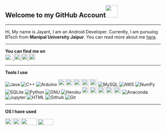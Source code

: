 ## Welcome to my GitHub Account<img src="https://media.giphy.com/media/l0IxZ9QKngk7yZWYU/source.gif" width="40" height="40" />
<hr>

Hi, My name is Jayant, I am an Android Developer. Currently, I am pursuing BTech from **Manipal University Jaipur**.
You can read more about me <a href="https://zerostic.blogspot.com/2021/01/about-me.html#more">here</a>.
<hr>

**You can find me on**
<br>
<a href="https://twitter.com/iamjayantjha"><img src="https://upload.wikimedia.org/wikipedia/en/9/9f/Twitter_bird_logo_2012.svg" title="Twitter" width="25" height="18" />
</a>
<a href="https://www.facebook.com/profile.php?id=100006813226950"><img src="https://upload.wikimedia.org/wikipedia/commons/5/51/Facebook_f_logo_%282019%29.svg" title="Facebook" width="20" height="20" />
</a>
<a href="https://www.instagram.com/iamjayantjha/"><img src="https://upload.wikimedia.org/wikipedia/commons/thumb/e/e7/Instagram_logo_2016.svg/198px-Instagram_logo_2016.svg.png" title="Instagram" width="20" height="20" />
</a>
<a href="https://www.linkedin.com/in/jayant-anand-jha-a16474135/"><img src="http://www.prepare1.com/wp-content/uploads/2014/04/linkedin-logo-high-res-1254-1024x1024.jpg" title="Linkedin" width="20" height="20" />
</a>
<br>
<hr>
<strong>Tools I use</strong>
<p>
<img alt="Java" src="https://img.shields.io/badge/-Java-007396?style=flat-square&logo=java&logoColor=white" /> <img alt="C++" src="https://img.shields.io/badge/-C++-00599C?style=flat-square&logo=c&logoColor=white" />
<img alt="Arduino" src="https://img.shields.io/badge/-Arduino-00979D?style=flat-square&logo=arduino&logoColor=white" />
<img alt="NodeJS" src="https://img.shields.io/badge/node.js%20-%2343853D.svg?&style=for-the-badge&logo=node.js&logoColor=white" height ="22"/>
<img alt="JavaScript" src="https://img.shields.io/badge/javascript%20-%23323330.svg?&style=for-the-badge&logo=javascript&logoColor=%23F7DF1E" height ="22"/>
<img alt="C" src="https://img.shields.io/badge/c%20-%2300599C.svg?&style=for-the-badge&logo=c&logoColor=white" height ="22"/>
<img alt="C#" src="https://img.shields.io/badge/c%23%20-%23239120.svg?&style=for-the-badge&logo=c-sharp&logoColor=white" height ="22"/>
<img alt="Dart" src="https://img.shields.io/badge/dart-%230175C2.svg?&style=for-the-badge&logo=dart&logoColor=white" height ="22"/>
<img alt="MySQL" src="https://img.shields.io/badge/-MySQL-4479A1?style=flat-square&logo=mysql&logoColor=white" />
<img alt="AWS" src="https://img.shields.io/badge/-AWS-232F3E?style=flat-square&logo=amazon-aws&logoColor=white" />
<img alt="NumPy" src="https://img.shields.io/badge/-NumPy-013243?style=flat-square&logo=numpy&logoColor=white" />
<img alt="SQLite" src="https://img.shields.io/badge/-SQLite-003B57?style=flat-square&logo=sqlite&logoColor=white" />
<img alt="Python" src="https://img.shields.io/badge/-Python-3776ab?style=flat-square&logo=python&logoColor=white" /> 
<img alt="GNU" src="https://img.shields.io/badge/-GNU-A42E2B?style=flat-square&logo=gnu&logoColor=white" />
<img alt="Heroku" src="https://img.shields.io/badge/-Heroku-430098?style=flat-square&logo=heroku&logoColor=white" />
<img alt="React Native" src="https://img.shields.io/badge/react_native%20-%2320232a.svg?&style=for-the-badge&logo=react&logoColor=%2361DAFB" height ="22"/>
<img alt="Adobe XD" src="https://img.shields.io/badge/adobe%20xd%20-%23FF26BE.svg?&style=for-the-badge&logo=adobe%20xd&logoColor=white" height ="22"/>
<img alt="Figma" src="https://img.shields.io/badge/figma%20-%23F24E1E.svg?&style=for-the-badge&logo=figma&logoColor=white" height ="22"/>
<img alt="TensorFlow" src="https://img.shields.io/badge/TensorFlow%20-%23FF6F00.svg?&style=for-the-badge&logo=TensorFlow&logoColor=white" height ="22"/>
<img alt="Unreal Engine" src="https://img.shields.io/badge/unreal%20engine%20-%23313131.svg?&style=for-the-badge&logo=unreal%20engine&logoColor=white" height ="22"/>
<img alt="Anaconda" src="https://img.shields.io/badge/-Anaconda-42B029?style=flat-square&logo=anaconda&logoColor=white" />
<img alt="Jupyter" src="https://img.shields.io/badge/-Jupyter-F37626?style=flat-square&logo=jupyter&logoColor=white" />
<img alt="HTML" src="https://img.shields.io/badge/-HTML-E34F26?style=flat-square&logo=html5&logoColor=white" />
<img alt="Github" src="https://img.shields.io/badge/-GitHub-181717?style=flat-square&logo=github&logoColor=white" />
<img alt="Git" src="https://img.shields.io/badge/-git-F05032?style=flat-square&logo=git&logoColor=white" />
</p>
<hr>
<strong>OS I have used</strong>
<p>
<img alt="Ubuntu" src="https://img.shields.io/badge/Ubuntu-E95420?style=for-the-badge&logo=ubuntu&logoColor=white" height="22"/>
<img alt="Windows 10" src="https://img.shields.io/badge/Windows-0078D6?style=for-the-badge&logo=windows&logoColor=white" height="22"/>
<img src = "https://img.shields.io/badge/-macOS%20Catalina-3776ab?style=flat-square&logo=apple&logoColor=white" width="50" height="22"/>
<img src = "https://img.shields.io/badge/-f4b932?style=flat-sqcirlce&logo=google%20chrome&logoColor=white" width="50" height="20"/>
</p>
